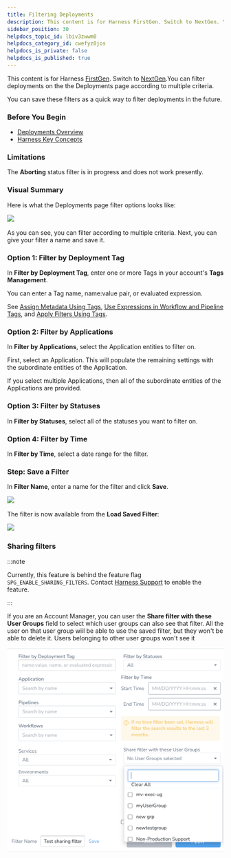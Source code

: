 ```yaml
---
title: Filtering Deployments
description: This content is for Harness FirstGen. Switch to NextGen. You can filter deployments on the the Deployments page according to multiple criteria. You can save these filters as a quick way to filter dep…
sidebar_position: 30
helpdocs_topic_id: lbiv3zwwm0
helpdocs_category_id: cwefyz0jos
helpdocs_is_private: false
helpdocs_is_published: true
---
```


This content is for Harness [FirstGen](/docs/getting-started/harness-first-gen-vs-harness-next-gen.md). Switch to [NextGen](/docs/continuous-delivery/monitor-deployments/monitor-cd-deployments.md).You can filter deployments on the the Deployments page according to multiple criteria.

You can save these filters as a quick way to filter deployments in the future.

### Before You Begin

- [Deployments Overview](deployments-overview.md)
- [Harness Key Concepts](../../../starthere-firstgen/harness-key-concepts.md)

### Limitations

The **Aborting** status filter is in progress and does not work presently.

### Visual Summary

Here is what the Deployments page filter options looks like:

![](./static/filtering-deployments-05.png)

As you can see, you can filter according to multiple criteria. Next, you can give your filter a name and save it.

### Option 1: Filter by Deployment Tag

In **Filter by Deployment Tag**, enter one or more Tags in your account's **Tags Management**.

You can enter a Tag name, name:value pair, or evaluated expression.

See [Assign Metadata Using Tags](../../../firstgen-platform/account/tags/tags.md), [Use Expressions in Workflow and Pipeline Tags](../../../firstgen-platform/account/tags/use-expressions-in-workflow-and-pipeline-tags.md), and [Apply Filters Using Tags](../../../firstgen-platform/account/tags/apply-filters-using-tags.md).

### Option 2: Filter by Applications

In **Filter by Applications**, select the Application entities to filter on.

First, select an Application. This will populate the remaining settings with the subordinate entities of the Application.

If you select multiple Applications, then all of the subordinate entities of the Applications are provided.

### Option 3: Filter by Statuses

In **Filter by Statuses**, select all of the statuses you want to filter on.

### Option 4: Filter by Time

In **Filter by Time**, select a date range for the filter.

### Step: Save a Filter

In **Filter Name**, enter a name for the filter and click **Save**.

![](./static/filtering-deployments-06.png)

The filter is now available from the **Load Saved Filter**:

![](./static/filtering-deployments-07.png)

### Sharing filters

:::note

Currently, this feature is behind the feature flag `SPG_ENABLE_SHARING_FILTERS`. Contact [Harness Support](mailto:support@harness.io) to enable the feature.

:::

If you are an Account Manager, you can user the **Share filter with these User Groups** field to select which user groups can also see that filter. All the user on that user group wiil be able to use the saved filter, but they won't be able to delete it. Users belonging to other user groups won't see it

![](./static/sharing-filter.png)
